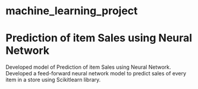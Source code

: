 # machine_learning_project
# Prediction of item Sales using Neural Network
Developed model of  Prediction of item Sales using Neural Network. Developed a feed-forward neural network model to predict sales of every item in a store using Scikitlearn library.
